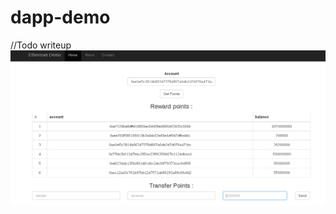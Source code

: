 # dapp-demo

//Todo writeup
![Figure 1-1](https://raw.githubusercontent.com/wohshon/dapp-demo/master/app.png "Screen Shot")

